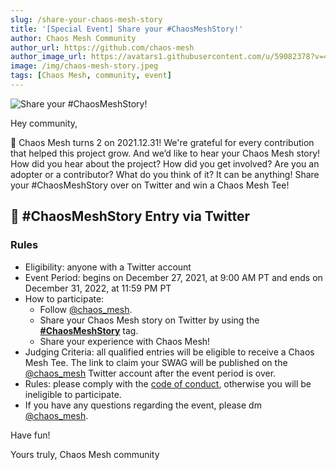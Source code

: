 ```yaml
---
slug: /share-your-chaos-mesh-story
title: '[Special Event] Share your #ChaosMeshStory!'
author: Chaos Mesh Community
author_url: https://github.com/chaos-mesh
author_image_url: https://avatars1.githubusercontent.com/u/59082378?v=4
image: /img/chaos-mesh-story.jpeg
tags: [Chaos Mesh, community, event]
--- 
```


![Share your #ChaosMeshStory!](/img/chaos-mesh-story.jpeg)

Hey community,

🥳 Chaos Mesh turns 2 on 2021.12.31!  We're grateful for every contribution that helped this project grow. And we’d like to hear your Chaos Mesh story! How did you hear about the project? How did you get involved? Are you an adopter or a contributor? What do you think of it? It can be anything! Share your #ChaosMeshStory over on Twitter and win a Chaos Mesh Tee!

<!--truncate-->

## 🍼 #ChaosMeshStory Entry via Twitter 

### Rules

* Eligibility: anyone with a Twitter account
* Event Period: begins on December 27, 2021, at 9:00 AM PT and ends on December 31, 2022, at 11:59 PM PT
* How to participate:
    * Follow [@chaos_mesh](https://twitter.com/chaos_mesh).
    * Share your Chaos Mesh story on Twitter by using the **[#ChaosMeshStory](https://twitter.com/intent/tweet?text=%23ChaosMeshStory)** tag.
    * Share your experience with Chaos Mesh!
* Judging Criteria: all qualified entries will be eligible to receive a Chaos Mesh Tee. The link to claim your SWAG will be published on the [@chaos_mesh](https://twitter.com/chaos_mesh) Twitter account after the event period is over.
* Rules: please comply with the [code of conduct](https://github.com/chaos-mesh/chaos-mesh/blob/master/CODE_OF_CONDUCT.md), otherwise you will be ineligible to participate.
* If you have any questions regarding the event, please dm [@chaos_mesh](https://twitter.com/chaos_mesh).

Have fun!

Yours truly,
Chaos Mesh community